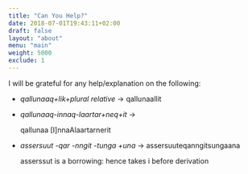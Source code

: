 ```yaml
---
title: "Can You Help?"
date: 2018-07-01T19:43:11+02:00
draft: false
layout: "about"
menu: "main"
weight: 5000
exclude: 1
---
```


I will be grateful for any help/explanation on the following:
    
*   _qallunaaq+lik+plural relative_ -\> qallunaallit
*   _qallunaaq-innaq-laartar+neq+it_ ->
    
    qallunaa \[I\]nnaAlaartarnerit
    
*   _assersuut -qar -nngit -tunga +una_ -\> assersuuteqanngitsungaana
    
    asserssut is a borrowing: hence takes i before derivation
